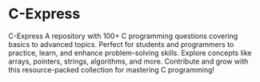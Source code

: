 # C-Express
C-Express A repository with 100+ C programming questions covering basics to advanced topics. Perfect for students and programmers to practice, learn, and enhance problem-solving skills. Explore concepts like arrays, pointers, strings, algorithms, and more. Contribute and grow with this resource-packed collection for mastering C programming!
